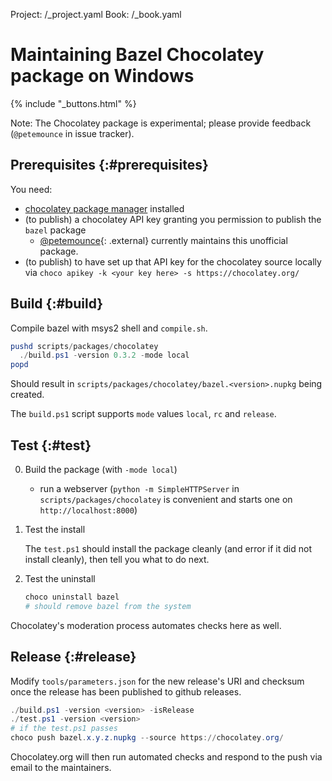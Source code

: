 Project: /_project.yaml
Book: /_book.yaml

# Maintaining Bazel Chocolatey package on Windows

{% include "_buttons.html" %}

Note: The Chocolatey package is experimental; please provide feedback
(`@petemounce` in issue tracker).

## Prerequisites {:#prerequisites}

You need:

*    [chocolatey package manager](https://chocolatey.org) installed
*    (to publish) a chocolatey API key granting you permission to publish the
     `bazel` package
     * [@petemounce](https://github.com/petemounce){: .external} currently
     maintains this unofficial package.
*    (to publish) to have set up that API key for the chocolatey source locally
     via `choco apikey -k <your key here> -s https://chocolatey.org/`

## Build {:#build}

Compile bazel with msys2 shell and `compile.sh`.

```powershell
pushd scripts/packages/chocolatey
  ./build.ps1 -version 0.3.2 -mode local
popd
```

Should result in `scripts/packages/chocolatey/bazel.<version>.nupkg` being
created.

The `build.ps1` script supports `mode` values `local`, `rc` and `release`.

## Test {:#test}

0. Build the package (with `-mode local`)

    * run a webserver (`python -m SimpleHTTPServer` in
      `scripts/packages/chocolatey` is convenient and starts one on
      `http://localhost:8000`)

0. Test the install

    The `test.ps1` should install the package cleanly (and error if it did not
    install cleanly), then tell you what to do next.

0. Test the uninstall

    ```sh
    choco uninstall bazel
    # should remove bazel from the system
    ```

Chocolatey's moderation process automates checks here as well.

## Release {:#release}

Modify `tools/parameters.json` for the new release's URI and checksum once the
release has been published to github releases.

```powershell
./build.ps1 -version <version> -isRelease
./test.ps1 -version <version>
# if the test.ps1 passes
choco push bazel.x.y.z.nupkg --source https://chocolatey.org/
```

Chocolatey.org will then run automated checks and respond to the push via email
to the maintainers.
